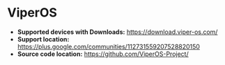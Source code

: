 # ViperOS

+ **Supported devices with Downloads:** https://download.viper-os.com/
+ **Support location:** https://plus.google.com/communities/112731559207528820150
+ **Source code location:** https://github.com/ViperOS-Project/
